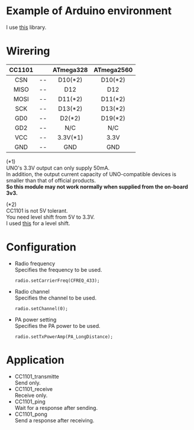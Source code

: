 # Example of Arduino environment   
I use [this](https://github.com/veonik/arduino-cc1101) library.   

# Wirering

|CC1101||ATmega328|ATmega2560|
|:-:|:-:|:-:|:-:|
|CSN|--|D10(*2)|D10(*2)|
|MISO|--|D12|D12|
|MOSI|--|D11(*2)|D11(*2)|
|SCK|--|D13(*2)|D13(*2)|
|GD0|--|D2(*2)|D19(*2)|
|GD2|--|N/C|N/C|
|VCC|--|3.3V(*1)|3.3V|
|GND|--|GND|GND|

(*1)   
UNO's 3.3V output can only supply 50mA.   
In addition, the output current capacity of UNO-compatible devices is smaller than that of official products.   
__So this module may not work normally when supplied from the on-board 3v3.__   

(*2)    
CC1101 is not 5V tolerant.   
You need level shift from 5V to 3.3V.   
I used [this](https://www.ti.com/lit/ds/symlink/txs0108e.pdf?ts=1647593549503) for a level shift.   

# Configuration

- Radio frequency   
	Specifies the frequency to be used.
	```
	radio.setCarrierFreq(CFREQ_433);
	```

- Radio channel   
	Specifies the channel to be used.
	```
	radio.setChannel(0);
	```

- PA power setting   
	Specifies the PA power to be used.
	```
	radio.setTxPowerAmp(PA_LongDistance);
	```

# Application   
- CC1101_transmitte   
	Send only.   
- CC1101_receive   
	Receive only.   
- CC1101_ping   
	Wait for a response after sending.   
- CC1101_pong   
	Send a response after receiving.   
